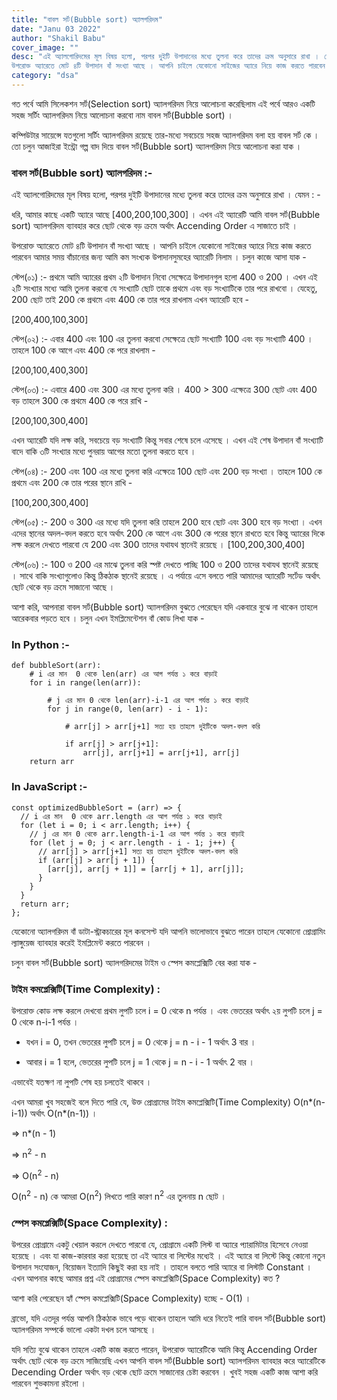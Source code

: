```yaml
---
title: "বাবল সর্ট(Bubble sort) অ্যালগরিদম"
date: "Janu 03 2022"
author: "Shakil Babu"
cover_image: ""
desc: "এই অ্যালগোরিদমের মূল বিষয় হলো, পরপর দুইটি উপাদানের মধ্যে তুলনা করে তাদের ক্রম অনুসারে রাখা । যেমন : - ধরি, আমার কাছে একটি অ্যারে আছে [400,200,100,300] । এখন এই অ্যারেটি আমি বাবল সর্ট(Bubble sort) অ্যালগরিদম ব্যাবহার করে ছোট থেকে বড় ক্রমে অর্থাৎ Accending Order এ সাজাতে চাই ।
উপরোক্ত অ্যারেতে মোট ৪টি উপাদান বাঁ সংখ্যা আছে । আপনি চাইলে যেকোনো সাইজের অ্যারে নিয়ে কাজ করতে পারবেন আমার সময় বাঁচানোর জন্য আমি কম সংখ্যক উপাদানসুমহের অ্যারেটি নিলাম । চলুন কাজে আসা যাক -"
category: "dsa"
---
```


গত পর্বে আমি সিলেকশন সর্ট(Selection sort) অ্যালগরিদম নিয়ে আলোচনা করেছিলাম এই পর্বে আরও একটি সহজ সর্টিং অ্যালগরিদম নিয়ে আলোচনা করবো নাম বাবল সর্ট(Bubble sort) ।

কম্পিউটার সায়েন্সে যতগুলো সর্টিং অ্যালগরিদম রয়েছে তার-মধ্যে সবচেয়ে সহজ অ্যালগরিদম বলা হয় বাবল সর্ট কে । তো চলুন আজাইরা ইন্ট্রো গল্প বাদ দিয়ে বাবল সর্ট(Bubble sort) অ্যালগরিদম নিয়ে আলোচনা করা যাক ।

### বাবল সর্ট(Bubble sort) অ্যালগরিদম :-

এই অ্যালগোরিদমের মূল বিষয় হলো, পরপর দুইটি উপাদানের মধ্যে তুলনা করে তাদের ক্রম অনুসারে রাখা । যেমন : -

ধরি, আমার কাছে একটি অ্যারে আছে [400,200,100,300] । এখন এই অ্যারেটি আমি বাবল সর্ট(Bubble sort) অ্যালগরিদম ব্যাবহার করে ছোট থেকে বড় ক্রমে অর্থাৎ Accending Order এ সাজাতে চাই ।

উপরোক্ত অ্যারেতে মোট ৪টি উপাদান বাঁ সংখ্যা আছে । আপনি চাইলে যেকোনো সাইজের অ্যারে নিয়ে কাজ করতে পারবেন আমার সময় বাঁচানোর জন্য আমি কম সংখ্যক উপাদানসুমহের অ্যারেটি নিলাম । চলুন কাজে আসা যাক -

স্টেপ(০১) :- প্রথমে আমি অ্যারের প্রথম ২টি উপাদান নিবো সেক্ষেত্রে উপাদানগুল হলো 400 ও 200 । এখন এই ২টি সংখ্যার মধ্যে আমি তুলনা করবো যে সংখ্যাটি ছোট তাকে প্রথমে এবং বড় সংখ্যাটিকে তার পরে রাখবো । যেহেতু, 200 ছোট তাই 200 কে প্রথমে এবং 400 কে তার পরে রাখলাম এখন অ্যারেটি হবে -

[200,400,100,300]

স্টেপ(০২) :- এবার 400 এবং 100 এর তুলনা করবো সেক্ষেত্রে ছোট সংখ্যাটি 100 এবং বড় সংখ্যাটি 400 । তাহলে 100 কে আগে এবং 400 কে পরে রাখলাম -

[200,100,400,300]

স্টেপ(০৩) :- এবারে 400 এবং 300 এর মধ্যে তুলনা করি । 400 > 300 এক্ষেত্রে 300 ছোট এবং 400 বড় তাহলে 300 কে প্রথমে 400 কে পরে রাখি -

[200,100,300,400]

এখন অ্যারেটি যদি লক্ষ করি, সবচেয়ে বড় সংখ্যাটি কিন্তু সবার শেষে চলে এসেছে । এখন এই শেষ উপাদান বাঁ সংখ্যাটি বাদে বাকি ৩টি সংখ্যার মধ্যে পুনরায় আগের মতো তুলনা করতে হবে ।

স্টেপ(০৪) :- 200 এবং 100 এর মধ্যে তুলনা করি এক্ষেত্রে 100 ছোট এবং 200 বড় সংখ্যা । তাহলে 100 কে প্রথমে এবং 200 কে তার পরের স্থানে রাখি -

[100,200,300,400]

স্টেপ(০৫) :- 200 ও 300 এর মধ্যে যদি তুলনা করি তাহলে 200 হবে ছোট এবং 300 হবে বড় সংখ্যা । এখন এদের স্থানের অদল-বদল করতে হবে অর্থাৎ 200 কে আগে এবং 300 কে পরের স্থানে রাখতে হবে কিন্তু অ্যারের দিকে লক্ষ করলে দেখতে পারবো যে 200 এবং 300 তাদের যথাযথ স্থানেই রয়েছে ।
[100,200,300,400]

স্টেপ(০৬) :- 100 ও 200 এর মাঝে তুলনা করি স্পষ্ট দেখতে পাচ্ছি 100 ও 200 তাদের যথাযথ স্থানেই রয়েছে । সাথে বাকি সংখ্যাগুলোও কিন্তু ঠিকঠাক স্থানেই রয়েছে । এ পর্যায়ে এসে বলতে পারি আমাদের অ্যারেটি সর্টেড অর্থাৎ ছোট থেকে বড় ক্রমে সাজানো আছে ।

আশা করি, আপনারা বাবল সর্ট(Bubble sort) অ্যালগরিদম বুঝতে পেরেছেন যদি একবারে বুঝে না থাকেন তাহলে আরেকবার পড়তে হবে । চলুন এখন ইমপ্লিমেন্টেশন বাঁ কোড লিখা যাক -

### In Python :-

```
def bubbleSort(arr):
    # i এর মান  0 থেকে len(arr) এর আগ পর্যন্ত ১ করে বাড়াই
    for i in range(len(arr)):

        # j এর মান 0 থেকে len(arr)-i-1 এর আগ পর্যন্ত ১ করে বাড়াই
        for j in range(0, len(arr) - i - 1):

            # arr[j] > arr[j+1] সত্য হয় তাহলে দুইটিকে অদল-বদল করি

            if arr[j] > arr[j+1]:
                arr[j], arr[j+1] = arr[j+1], arr[j]
    return arr

```

### In JavaScript :-

```
const optimizedBubbleSort = (arr) => {
  // i এর মান  0 থেকে arr.length এর আগ পর্যন্ত ১ করে বাড়াই
  for (let i = 0; i < arr.length; i++) {
    // j এর মান 0 থেকে arr.length-i-1 এর আগ পর্যন্ত ১ করে বাড়াই
    for (let j = 0; j < arr.length - i - 1; j++) {
      // arr[j] > arr[j+1] সত্য হয় তাহলে দুইটিকে অদল-বদল করি
      if (arr[j] > arr[j + 1]) {
        [arr[j], arr[j + 1]] = [arr[j + 1], arr[j]];
      }
    }
  }
  return arr;
};
```

যেকোনো অ্যালগরিদম বাঁ ডাটা-স্ট্রাকচারের মূল কনসেপ্ট যদি আপনি ভালোভাবে বুঝতে পারেন তাহলে যেকোনো প্রোগ্রামিং ল্যাঙ্গুয়েজ ব্যাবহার করেই ইমপ্লিমেন্ট করতে পারবেন ।

চলুন বাবল সর্ট(Bubble sort) অ্যালগরিদমের টাইম ও স্পেস কমপ্লেক্সিটি বের করা যাক -

### টাইম কমপ্লেক্সিটি(Time Complexity) :

উপরোক্ত কোড লক্ষ করলে দেখবো প্রথম লুপটি চলে i = 0 থেকে n পর্যন্ত । এবং ভেতরের অর্থাৎ ২য় লুপটি চলে j = 0 থেকে n-i-1 পর্যন্ত ।

- যখন i = 0, তখন ভেতরের লুপটি চলে j = 0 থেকে j = n - i - 1 অর্থাৎ 3 বার ।

- আবার i = 1 হলে, ভেতরের লুপটি চলে j = 1 থেকে j = n - i - 1 অর্থাৎ 2 বার ।

এভাবেই যতক্ষণ না লুপটি শেষ হয় চলতেই থাকবে ।

এখন আমরা খুব সহজেই বলে দিতে পারি যে, উক্ত প্রোগ্রামের টাইম কমপ্লেক্সিটি(Time Complexity) O(n*(n-i-1)) অর্থাৎ O(n*(n-1)) ।

=> n\*(n - 1)

=> n<sup>2</sup> - n

=> O(n<sup>2</sup> - n)

O(n<sup>2</sup> - n) কে আমরা O(n<sup>2</sup>) লিখতে পারি কারণ n<sup>2</sup> এর তুলনায় n ছোট ।

### স্পেস কমপ্লেক্সিটি(Space Complexity) :

উপরের প্রোগ্রামে একটু খেয়াল করলে দেখতে পারবো যে, প্রোগ্রামে একটি লিস্ট বা অ্যারে প্যারামিটার হিসেবে নেওয়া হয়েছে । এবং যা কাজ-কারবার করা হয়েছে তা এই অ্যারে বা লিস্টের মধ্যেই । এই অ্যারে বা লিস্টে কিন্তু কোনো নতুন উপাদান সংযোজন, বিয়োজন ইত্যাদি কিছুই করা হয় নাই । তাহলে বলতে পারি অ্যারে বা লিস্টটি Constant ।
এখন আপনার কাছে আমার প্রশ্ন এই প্রোগ্রামের স্পেস কমপ্লেক্সিটি(Space Complexity) কত ?

আশা করি পেরেছেন হ্যাঁ স্পেস কমপ্লেক্সিটি(Space Complexity) হচ্ছে - O(1) ।

ব্রাভো, যদি এতদূর পর্যন্ত আপনি ঠিকঠাক ভাবে পড়ে থাকেন তাহলে আমি ধরে নিতেই পারি বাবল সর্ট(Bubble sort) অ্যালগরিদম সম্পর্কে ভালো একটা দখল চলে আসছে ।

যদি সত্যি বুঝে থাকেন তাহলে একটি কাজ করতে পারেন, উপরোক্ত অ্যারেটিকে আমি কিন্তু Accending Order অর্থাৎ ছোট থেকে বড় ক্রমে সাজিয়েছি এখন আপনি বাবল সর্ট(Bubble sort) অ্যালগরিদম ব্যাবহার করে অ্যারেটিকে Decending Order অর্থাৎ বড় থেকে ছোট ক্রমে সাজানোর চেষ্টা করবেন । খুবই সহজ একটি কাজ আশা করি পারবেন শুভকামনা রইলো ।
